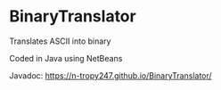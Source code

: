 # BinaryTranslator

Translates ASCII into binary

Coded in Java using NetBeans

Javadoc: https://n-tropy247.github.io/BinaryTranslator/
